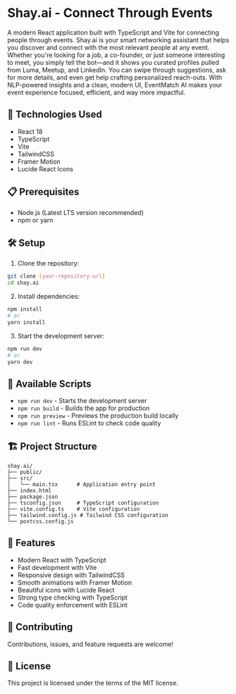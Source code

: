# Shay.ai - Connect Through Events

A modern React application built with TypeScript and Vite for connecting people through events.
Shay.ai is your smart networking assistant that helps you discover and connect with the most relevant people at any event. Whether you're looking for a job, a co-founder, or just someone interesting to meet, you simply tell the bot—and it shows you curated profiles pulled from Luma, Meetup, and LinkedIn. You can swipe through suggestions, ask for more details, and even get help crafting personalized reach-outs. With NLP-powered insights and a clean, modern UI, EventMatch AI makes your event experience focused, efficient, and way more impactful.

## 🚀 Technologies Used

- React 18
- TypeScript
- Vite
- TailwindCSS
- Framer Motion
- Lucide React Icons

## 📋 Prerequisites

- Node.js (Latest LTS version recommended)
- npm or yarn

## 🛠️ Setup

1. Clone the repository:
```bash
git clone [your-repository-url]
cd shay.ai
```

2. Install dependencies:
```bash
npm install
# or
yarn install
```

3. Start the development server:
```bash
npm run dev
# or
yarn dev
```

## 📜 Available Scripts

- `npm run dev` - Starts the development server
- `npm run build` - Builds the app for production
- `npm run preview` - Previews the production build locally
- `npm run lint` - Runs ESLint to check code quality

## 🏗️ Project Structure

```
shay.ai/
├── public/
├── src/
│   └── main.tsx      # Application entry point
├── index.html
├── package.json
├── tsconfig.json     # TypeScript configuration
├── vite.config.ts    # Vite configuration
├── tailwind.config.js # Tailwind CSS configuration
└── postcss.config.js
```

## 🎨 Features

- Modern React with TypeScript
- Fast development with Vite
- Responsive design with TailwindCSS
- Smooth animations with Framer Motion
- Beautiful icons with Lucide React
- Strong type checking with TypeScript
- Code quality enforcement with ESLint

## 🤝 Contributing

Contributions, issues, and feature requests are welcome!

## 📝 License

This project is licensed under the terms of the MIT license.

